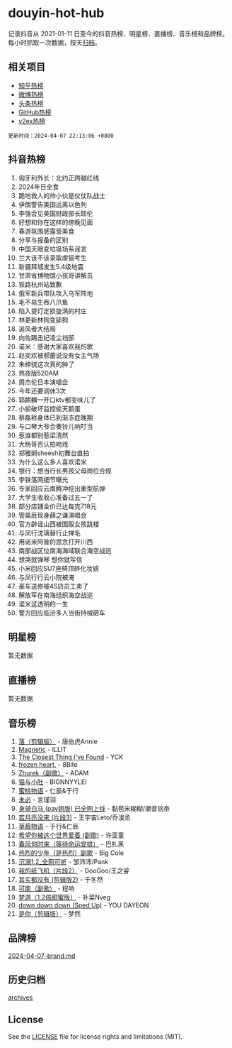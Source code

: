 # douyin-hot-hub

记录抖音从 2021-01-11 日至今的抖音热榜、明星榜、直播榜、音乐榜和品牌榜。每小时抓取一次数据，按天[归档](archives)。

## 相关项目

- [知乎热榜](https://github.com/lonnyzhang423/zhihu-hot-hub)
- [微博热榜](https://github.com/lonnyzhang423/weibo-hot-hub)
- [头条热榜](https://github.com/lonnyzhang423/toutiao-hot-hub)
- [GitHub热榜](https://github.com/lonnyzhang423/github-hot-hub)
- [v2ex热榜](https://github.com/lonnyzhang423/v2ex-hot-hub)


`更新时间：2024-04-07 22:13:06 +0800`

## 抖音热榜

1. 匈牙利外长：北约正跨越红线
1. 2024年日全食
1. 跪地救人的帅小伙是仪仗队战士
1. 伊朗警告美国远离以色列
1. 李强会见美国财政部长耶伦
1. 好想和你在这样的傍晚见面
1. 春游氛围感露营美食
1. 分享与报备的区别
1. 中国天眼变垃圾场系谣言
1. 兰大该不该录取虐猫考生
1. 新疆拜城发生5.4级地震
1. 甘肃省博物馆小孩哥讲解员
1. 铁路杭州站致歉
1. 俄军新兵带队攻入乌军阵地
1. 毛不易生吞八爪鱼
1. 陷入提灯定损旋涡的村庄
1. 林更新林狗变舔狗
1. 追风者大结局
1. 向佐踢击纪凌尘裆部
1. 诺米：感谢大家喜欢我的歌
1. 赵奕欢被郝蕾说没有女主气场
1. 朱梓骁这次真的肿了
1. 熬夜版520AM
1. 周杰伦日本演唱会
1. 今年还要调休3次
1. 郭麒麟一开口ktv都变味儿了
1. 小偷破坏监控偷天鹅蛋
1. 蔡磊称身体已到渐冻症晚期
1. 与口琴大爷合奏铃儿响叮当
1. 惹谁都别惹梁清然
1. 大杨哥否认拍吻戏
1. 郑雅娴sheesh初舞台直拍
1. 为什么这么多人喜欢诺米
1. 银行：想当行长男孩父母岗位合规
1. 李铁落网细节曝光
1. 专家回应云南腾冲挖出重型航弹
1. 大学生收收心准备过五一了
1. 部分店铺金价已达每克718元
1. 管晨辰现身薛之谦演唱会
1. 官方辟谣山西被围殴女孩跳楼
1. 与凤行沈璃替行止掸毛
1. 用诺米阿普的思念打开川西
1. 南部战区位南海海域联合海空战巡
1. 想哭就弹琴 想你就写信
1. 小米回应SU7座椅顶碎化妆镜
1. 与凤行行云小院被淹
1. 豪车送修被4S店员工卖了
1. 解放军在南海组织海空战巡
1. 诺米这透明的一生
1. 警方回应临汾多人当街持械砸车

## 明星榜

暂无数据

## 直播榜

暂无数据

## 音乐榜

1. [落（剪辑版）](https://sf27-cdn-tos.douyinstatic.com/obj/tos-cn-ve-2774/o0h6HvN1BBbli9LtU3i5fQIleBQMF5Cg4TZmmC) - 唐伯虎Annie
1. [Magnetic](https://sf3-cdn-tos.douyinstatic.com/obj/tos-cn-ve-2774/oAQCYdBNZfLACGDmVFAsfAtpy32tqErgQ3XgBN) - ILLIT
1. [The Closest Thing I've Found](https://sf5-hl-cdn-tos.douyinstatic.com/obj/tos-cn-ve-2774/514ab5d9146f4d2ca454b7adff8e5e4d) - YCK
1. [frozen heart.](https://sf3-cdn-tos.douyinstatic.com/obj/tos-cn-ve-2774/oIIWJfyjIACZA9zQMtnJ6hQQhFC4vhCupoRBsO) - 8Bite
1. [Zhurek（副歌）](https://sf3-cdn-tos.douyinstatic.com/obj/tos-cn-ve-2774/ooQm8FBZQDlf0btEYgVpCcSCQfrdJGBEKZYBGS) - ADAM
1. [猫与小肚](https://sf6-cdn-tos.douyinstatic.com/obj/tos-cn-ve-2774/osZeoClMECgK8DYl6VebABgbchEtPYQjZEnRtd) - BIGNNYYLEI
1. [蜜桃物语](https://sf27-cdn-tos.douyinstatic.com/obj/tos-cn-ve-2774/oIhOSCZtIACtYU4XQkngiW9kCBfVD1Fz9IYeqL) - 仁辰&于行
1. [未必](https://sf5-hl-cdn-tos.douyinstatic.com/obj/tos-cn-ve-2774/ogntQMFnKQDZUgTCYuJgfLEtleYZZFxBQqhhFB) - 言瑾羽
1. [身骑白马 (pay姐版) 已全网上线](https://sf6-cdn-tos.douyinstatic.com/obj/tos-cn-ve-2774/oQLO5ZgLsFkaDhdIIveF2zUCgfweY0gWaH4AQG) - 黏苞米糊糊/潮音铭帝
1. [若月亮没来 (片段3)](https://sf27-cdn-tos.douyinstatic.com/obj/tos-cn-ve-2774/okfyEUsGW1B1ovJi5JiN9IjvAT2lMwA054GoEB) - 王宇宙Leto/乔浚丞
1. [草莓物语](https://sf5-hl-cdn-tos.douyinstatic.com/obj/tos-cn-ve-2774/okynhJ7jEAIIZBfsLgYMEI8QC3WbQNN66RKzhT) - 于行&仁辰
1. [希望你被这个世界爱着 (副歌)](https://sf5-hl-cdn-tos.douyinstatic.com/obj/tos-cn-ve-2774/oUHCmWQfZlE3QQBKBeD8rCFLpJzPgCpImhsxMt) - 许亚童
1. [春风何时来（等待命运安排）](https://sf5-hl-cdn-tos.douyinstatic.com/obj/tos-cn-ve-2774/oICBNbD3gelMfB4WgiD1KI2jQtXZE2FgHLwtsl) - 巴扎黑
1. [热烈的少年（是热烈）副歌](https://sf5-hl-cdn-tos.douyinstatic.com/obj/tos-cn-ve-2774/owVNI0CLDAUMtSz6TEYvfFBFL4UDFFhLfgK8fa) - Big Cole
1. [沉溺1.2_全网可听](https://sf5-hl-cdn-tos.douyinstatic.com/obj/tos-cn-ve-2774/ok2QoiBqsWAX9McZmWiI9gAB0EzwD4Xj6yfmtH) - 邹沛沛/Pank
1. [我的纸飞机（片段2）](https://sf5-hl-cdn-tos.douyinstatic.com/obj/tos-cn-ve-2774/oM2ZrKcg2CD5AeRB2gkeXOFB1IxAGJdZPazYHf) - GooGoo/王之睿
1. [其实都没有 (剪辑版2)](https://sf6-cdn-tos.douyinstatic.com/obj/tos-cn-ve-2774/oEBNQenHZtBhxYjGgUDQk0BCHTigQafgFlbQ7k) - 于冬然
1. [可能（副歌）](https://sf3-cdn-tos.douyinstatic.com/obj/tos-cn-ve-2774/cde1731888894259b333569393c2fb51) - 程响
1. [梦游（1.2倍甜蜜版）](https://sf6-cdn-tos.douyinstatic.com/obj/tos-cn-ve-2774/o4gyAUm8hwufoEABmwVIiQtHsFuGzAEEWtNMzo) - 补菜Nveg
1. [down down down (Sped Up)](https://sf5-hl-cdn-tos.douyinstatic.com/obj/tos-cn-ve-2774/ow80iABiXIO9DsFwK6WeZKMaJRi3BPJAotDy8m) - YOU DAYEON
1. [是你（剪辑版）](https://sf5-hl-cdn-tos.douyinstatic.com/obj/tos-cn-ve-2774/46019dae783c4c969944217fe1cfafc4) - 梦然

## 品牌榜

[2024-04-07-brand.md](archives/2024-04-07-brand.md)

## 历史归档

[archives](archives)

## License

See the [LICENSE](LICENSE) file for license rights and limitations (MIT).
